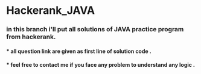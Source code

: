 # Hackerank_JAVA

### in this branch i'll put all solutions of JAVA practice program from hackerank.
#### * all question link are given as first line of solution code .
#### * feel free  to contact me if you face any problem to understand any logic .
